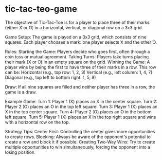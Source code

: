 # tic-tac-teo-game
The objective of Tic-Tac-Toe is for a player to place three of their marks (either X or O) in a horizontal, vertical, or diagonal row on a 3x3 grid.

Game Setup:
The game is played on a 3x3 grid, which consists of nine squares.
Each player chooses a mark: one player selects X and the other O.

Rules:
Starting the Game: Players decide who goes first, often through a coin toss or mutual agreement.
Taking Turns: Players take turns placing their mark (X or O) in an empty square on the grid.
Winning the Game: A player wins by being the first to have three of their marks in a row. This row can be:
Horizontal (e.g., top row: 1, 2, 3)
Vertical (e.g., left column: 1, 4, 7)
Diagonal (e.g., top left to bottom right: 1, 5, 9)


Draw: If all nine squares are filled and neither player has three in a row, the game is a draw.

Example Game:
Turn 1: Player 1 (X) places an X in the center square.
Turn 2: Player 2 (O) places an O in the top left square.
Turn 3: Player 1 (X) places an X in the top center square.
Turn 4: Player 2 (O) places an O in the bottom left square.
Turn 5: Player 1 (X) places an X in the top right square and wins with a horizontal row on the top.

Strategy Tips:
Center First: Controlling the center gives more opportunities to create rows.
Blocking: Always be aware of the opponent's potential to create a row and block it if possible.
Creating Two-Way Wins: Try to create multiple opportunities to win simultaneously, forcing the opponent into a losing position.
